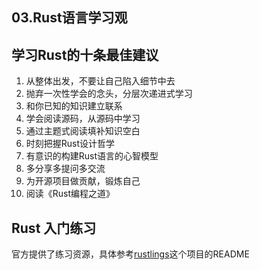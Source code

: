 ## 03.Rust语言学习观

## 学习Rust的十条最佳建议

1. 从整体出发，不要让自己陷入细节中去
2. 抛弃一次性学会的念头，分层次递进式学习
3. 和你已知的知识建立联系
4. 学会阅读源码，从源码中学习
5. 通过主题式阅读填补知识空白
6. 时刻把握Rust设计哲学
7. 有意识的构建Rust语言的心智模型
8. 多分享多提问多交流
9. 为开源项目做贡献，锻炼自己
10. 阅读《Rust编程之道》


## Rust 入门练习

官方提供了练习资源，具体参考[rustlings](https://github.com/rust-lang/rustlings)这个项目的README


